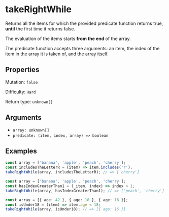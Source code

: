 # takeRightWhile

Returns all the items for which the provided predicate function returns true, **until** the first time it returns false.

The evaluation of the items starts **from the end** of the array.

The predicate function accepts three arguments: an item, the index of the item in the array it is taken of, and the array itself.

## Properties

Mutation: `false`

Difficulty: `Hard`

Return type: `unknown[]`

## Arguments

- `array: unknown[]`
- `predicate: (item, index, array) => boolean`

## Examples

```typescript
const array = ['banana', 'apple', 'peach', 'cherry'];
const includesTheLetterR = (item) => item.includes('r');
takeRightWhile(array, includesTheLetterR); // => ['cherry']

const array = ['banana', 'apple', 'peach', 'cherry'];
const hasIndexGreaterThan1 = (_item, index) => index > 1;
takeRightWhile(array, hasIndexGreaterThan1); // => ['peach', 'cherry']

const array = [{ age: 42 }, { age: 18 }, { age: 16 }];
const isUnder18 = (item) => item.age < 18;
takeRightWhile(array, isUnder18); // => [{ age: 16 }]
```
